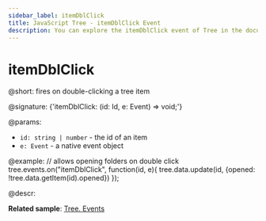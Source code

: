 ```yaml
---
sidebar_label: itemDblClick
title: JavaScript Tree - itemDblClick Event 
description: You can explore the itemDblClick event of Tree in the documentation of the DHTMLX JavaScript UI library. Browse developer guides and API reference, try out code examples and live demos, and download a free 30-day evaluation version of DHTMLX Suite 7.
---
```


# itemDblClick

@short: fires on double-clicking a tree item

@signature: {'itemDblClick: (id: Id, e: Event) => void;'}

@params:
- `id: string | number` - the id of an item
- `e: Event` - a native event object

@example:
// allows opening folders on double click
tree.events.on("itemDblClick", function(id, e){
	tree.data.update(id, {opened: !tree.data.getItem(id).opened})
});

@descr:

**Related sample**: [Tree. Events](https://snippet.dhtmlx.com/vux1ye9g)

[comment]: # (@related: tree/events_handling.md)
